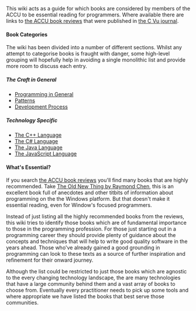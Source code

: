 This wiki acts as a guide for which books are considered by members of the ACCU to be essential reading for programmers. Where available there are links to [the ACCU book reviews](http://accu.org/index.php?module=bookreviews&func=search) that were published in [the C Vu journal](http://accu.org/index.php/journal).

#### Book Categories

The wiki has been divided into a number of different sections. Whilst any attempt to categorise books is fraught with danger, some high-level grouping will hopefully help in avoiding a single monolithic list and provide more room to discuss each entry.

##### The Craft in General

* [Programming in General](wiki/Programming-in-General)
* [Patterns](wiki/Patterns)
* [Development Process](wiki/Development-Process)

##### Technology Specific 

* [The C++ Language](wiki/The-CPlusPlus-Language)
* [The C# Language](wiki/The-CSharp-Language)
* [The Java Language](wiki/The-Java-Language)
* [The JavaScript Language](wiki/The-JavaScript-Language)

#### What's Essential?

If you search [the ACCU book reviews](http://accu.org/index.php?module=bookreviews&func=search) you'll find many books that are highly recommended. Take [The Old New Thing by Raymond Chen](http://accu.org/index.php?module=bookreviews&func=search&rid=1819), this is an excellent book full of anecdotes and other titbits of information about programming on the the Windows platform. But that doesn't make it essential reading, even for Window's focused programmers.

Instead of just listing all the highly recommended books from the reviews, this wiki tries to identify those books which are of fundamental importance to those in the programming profession. For those just starting out in a programming career they should provide plenty of guidance about the concepts and techniques that will help to write good quality software in the years ahead. Those who've already gained a good grounding in programming can look to these texts as a source of further inspiration and refinement for their onward journey.

Although the list could be restricted to just those books which are agnostic to the every changing technology landscape, the are many technologies that have a large community behind them and a vast array of books to choose from. Eventually every practitioner needs to pick up some tools and where appropriate we have listed the books that best serve those communities.